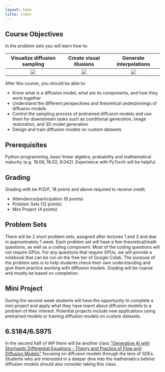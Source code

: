 ```yaml
---
layout: home
title: index
---
```


## Course Objectives

In the problem sets you will learn how to:

| Visualize diffusion sampling | Create visual illusions | Generate interpolations |
|:----------------------------:|:----------------------------------:|:-----------------------:|
| ![][flow-img]                | ![][rot-img]                       | ![][intp-img]           |


After this course, you should be able to:
 - Know what is a diffusion model, what are its components, and how they work together
 - Understand the different perspectives and theoretical underpinnings of diffusion models
 - Control the sampling process of pretrained diffusion models and use them for downstream tasks such as conditional generation, image restoration, and 3D model generation
 - Design and train diffusion models on custom datasets


## Prerequisites

Python programming, basic linear algebra, probability and mathematical maturity (e.g. 18.06, 18.02, 6.042). Experience with PyTorch will be helpful.

## Grading

Grading with be P/D/F, 18 points and above required to receive credit.
 - Attendance/participation (6 points)
 - Problem Sets (12 points)
 - Mini Project (4 points)

## Problem Sets

There will be 2 short problem sets, assigned after lectures 1 and 3 and due in approximately 1 week. Each problem set will have a few theoretical/math questions, as well as a coding component. Most of the coding questions will not require GPUs. For any questions that require GPUs, we will provide a notebook that can be run on the free tier of Google Colab. The purpose of the problem sets is to help students check their own understanding and give them practice working with diffusion models. Grading will be coarse and mostly be based on completion.

## Mini Project

During the second week students will have the opportunity to complete a mini project and apply what they have learnt about diffusion models to a problem of their interest. Potential projects include new applications using pretrained models or training diffusion models on custom datasets.

## 6.S184/6.S975

In the second half of IAP there will be another class ["Generative AI with Stochastic Differential Equations - Theory and Practice of Flow and Diffusion Models"](https://diffusion.csail.mit.edu/) focusing on diffusion models through the lens of SDEs. Students who are interested in a deeper dive into the mathematics behind diffusion models should also consider taking this class.


[flow-img]: /_images/demos/flow_anim_small.gif
[intp-img]: /_images/demos/interpolation.gif
[rot-img]:  /_images/demos/rotation.gif
[va-link]:  https://dangeng.github.io/visual_anagrams/
